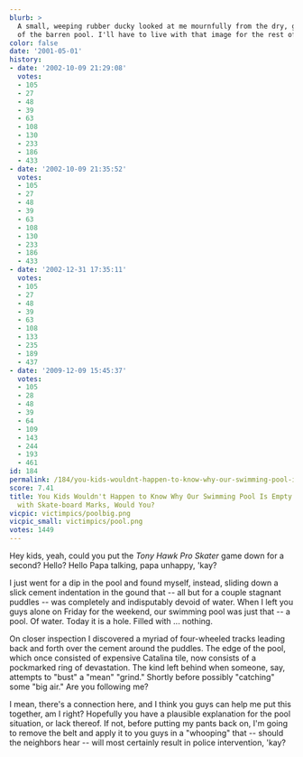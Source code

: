 ```yaml
---
blurb: >
  A small, weeping rubber ducky looked at me mournfully from the dry, gouged corner
  of the barren pool. I'll have to live with that image for the rest of my life.
color: false
date: '2001-05-01'
history:
- date: '2002-10-09 21:29:08'
  votes:
  - 105
  - 27
  - 48
  - 39
  - 63
  - 108
  - 130
  - 233
  - 186
  - 433
- date: '2002-10-09 21:35:52'
  votes:
  - 105
  - 27
  - 48
  - 39
  - 63
  - 108
  - 130
  - 233
  - 186
  - 433
- date: '2002-12-31 17:35:11'
  votes:
  - 105
  - 27
  - 48
  - 39
  - 63
  - 108
  - 133
  - 235
  - 189
  - 437
- date: '2009-12-09 15:45:37'
  votes:
  - 105
  - 28
  - 48
  - 39
  - 64
  - 109
  - 143
  - 244
  - 193
  - 461
id: 184
permalink: /184/you-kids-wouldnt-happen-to-know-why-our-swimming-pool-is-empty-and-covered-with-skateboard-marks-would-you/
score: 7.41
title: You Kids Wouldn't Happen to Know Why Our Swimming Pool Is Empty and Covered
  with Skate-board Marks, Would You?
vicpic: victimpics/poolbig.png
vicpic_small: victimpics/pool.png
votes: 1449
---
```


Hey kids, yeah, could you put the *Tony Hawk Pro Skater* game down for a
second? Hello? Hello Papa talking, papa unhappy, 'kay?

I just went for a dip in the pool and found myself, instead, sliding
down a slick cement indentation in the gound that -- all but for a
couple stagnant puddles -- was completely and indisputably devoid of
water. When I left you guys alone on Friday for the weekend, our
swimming pool was just that -- a pool. Of water. Today it is a hole.
Filled with ... nothing.

On closer inspection I discovered a myriad of four-wheeled tracks
leading back and forth over the cement around the puddles. The edge of
the pool, which once consisted of expensive Catalina tile, now consists
of a pockmarked ring of devastation. The kind left behind when someone,
say, attempts to "bust" a "mean" "grind." Shortly before possibly
"catching" some "big air." Are you following me?

I mean, there's a connection here, and I think you guys can help me put
this together, am I right? Hopefully you have a plausible explanation
for the pool situation, or lack thereof. If not, before putting my pants
back on, I'm going to remove the belt and apply it to you guys in a
"whooping" that -- should the neighbors hear -- will most certainly
result in police intervention, 'kay?